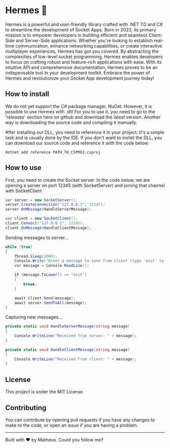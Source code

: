 # Hermes 📨
Hermes is a powerful and user-friendly library crafted with .NET 7.0 and C# to streamline the development of Socket Apps. Born in 2023, its primary mission is to empower developers in building efficient and seamless Client-Side and Server-Side applications. Whether you're looking to establish real-time communication, enhance networking capabilities, or create interactive multiplayer experiences, Hermes has got you covered. By abstracting the complexities of low-level socket programming, Hermes enables developers to focus on crafting robust and feature-rich applications with ease. With its intuitive API and comprehensive documentation, Hermes proves to be an indispensable tool in your development toolkit. Embrace the power of Hermes and revolutionize your Socket App development journey today!

## How to install
We do not yet support the C# package manager, NuGet. However, it is possible to use Hermes with .dll! For you to use it, you need to go to the 'releases' section here on github and download the latest version. Another way is downloading the source code and compiling it manually.

After installing our DLL, you need to reference it in your project. It's a simple task and is usually done by the IDE. If you don't want to install the DLL, you can download our source code and reference it with the code below:

```
dotnet add reference PATH_TO_CSPROJ.csproj
```

## How to use

First, you need to create the Socket server. In the code below, we are opening a server on port 12345 (with SocketServer) and joining that channel with SocketClient

```csharp
var server = new SocketServer();
server.CreateConnection("127.0.0.1", 12345);
server.OnMessage(HandleServerMessage);

var client = new SocketClient();
client.Connect("127.0.0.1", 12345);
client.OnMessage(HandleClientMessage);
```

Sending messages to server...
```csharp
while (true)
{
    Thread.Sleep(1000);
    Console.Write("Enter a message to send from client (type 'exit' to quit): ");
    var message = Console.ReadLine();

    if (message.ToLower() == "exit")
    {
        break;
    }

    await client.Send(message);
    await server.SendToAll(message);
}
```

Capturing new messages...
```csharp
private static void HandleServerMessage(string message)
{
    Console.WriteLine("Received from server: " + message);
}

private static void HandleClientMessage(string message)
{
    Console.WriteLine("Received from client: " + message);
}
```

## License
This project is under the MIT License

## Contributing
You can contribute by opening pull requests if you have any changes to make to the code, or open an issue if you are having a problem.

<hr>

Built with ❤ by Matheus. Could you follow me?

